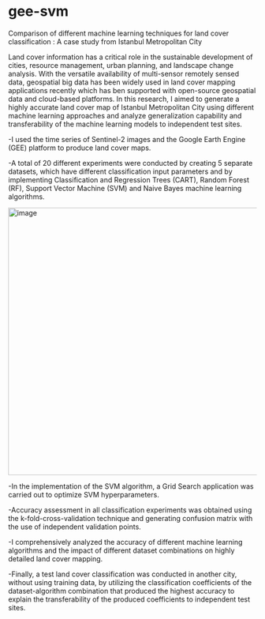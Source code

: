 # gee-svm
Comparison of different machine learning techniques for land cover classification : A case study from Istanbul Metropolitan City


Land cover information has a critical role in the sustainable development of cities, resource management, urban planning, and landscape change analysis. With the versatile availability of multi-sensor remotely sensed data, geospatial big data has been widely used in land cover mapping applications recently which has ben supported with open-source geospatial data and cloud-based platforms. In this research, I aimed to generate a highly accurate land cover map of Istanbul Metropolitan City using different machine learning approaches and analyze generalization capability and transferability of the machine learning models to independent test sites. 

-I used the time series of Sentinel-2 images and the Google Earth Engine (GEE) platform to produce land cover maps. 

-A total of 20 different experiments were conducted by creating 5 separate datasets, which have different classification input parameters and by implementing Classification and Regression Trees (CART), Random Forest (RF), Support Vector Machine (SVM) and Naive Bayes machine learning algorithms. 

<img width="542" alt="image" src="https://github.com/sevvaldurmazbilek/gee-svm/assets/59259659/e3d1fb44-269f-4e01-bce5-e30c9c755687">

-In the implementation of the SVM algorithm, a Grid Search application was carried out to optimize SVM hyperparameters. 

-Accuracy assessment in all classification experiments was obtained using the k-fold-cross-validation technique and generating confusion matrix with the use of independent validation points. 

-I comprehensively analyzed the accuracy of different machine learning algorithms and the impact of  different dataset combinations on highly detailed land cover mapping. 

-Finally, a test land cover classification was conducted in another city, without using training data, by utilizing the classification coefficients of the dataset-algorithm combination that produced the highest accuracy to explain the transferability of the produced coefficients to independent test sites. 



